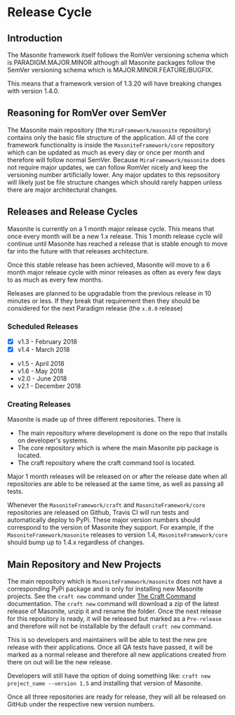 # Release Cycle

## Introduction

The Masonite framework itself follows the RomVer versioning schema which is PARADIGM.MAJOR.MINOR although all Masonite packages follow the SemVer versioning schema which is MAJOR.MINOR.FEATURE/BUGFIX.

This means that a framework version of 1.3.20 will have breaking changes with version 1.4.0.

## Reasoning for RomVer over SemVer

The Masonite main repository \(the `MiraFramework/masonite` repository\) contains only the basic file structure of the application. All of the core framework functionality is inside the `MasoniteFramework/core` repository which can be updated as much as every day or once per month and therefore will follow normal SemVer. Because `MiraFramework/masonite` does not require major updates, we can follow RomVer nicely and keep the versioning number artificially lower. Any major updates to this repsository will likely just be file structure changes which should rarely happen unless there are major architectural changes.

## Releases and Release Cycles

Masonite is currently on a 1 month major release cycle. This means that once every month will be a new 1.x release. This 1 month release cycle will continue until Masonite has reached a release that is stable enough to move far into the future with that releases architecture.

Once this stable release has been achieved, Masonite will move to a 6 month major release cycle with minor releases as often as every few days to as much as every few months.

Releases are planned to be upgradable from the previous release in 10 minutes or less. If they break that requirement then they should be considered for the next Paradigm release \(the `x.0.0` release\)

### Scheduled Releases

* [x] v1.3 - February 2018
* [x] v1.4 - March 2018
* v1.5 - April 2018
* v1.6 - May 2018
* v2.0 - June 2018
* v2.1 - December 2018

### Creating Releases

Masonite is made up of three different repositories. There is

* The main repository where development is done on the repo that installs on developer's systems.
* The core repository which is where the main Masonite pip package is located.
* The craft repository where the craft command tool is located.

Major 1 month releases will be released on or after the release date when all repositories are able to be released at the same time, as well as passing all tests.

Whenever the `MasoniteFramework/craft` and `MasoniteFramework/core` repositories are released on Github, Travis CI will run tests and automatically deploy to PyPi. These major version numbers should correspond to the version of Masonite they support. For example, if the `MasoniteFramework/masonite` releases to version 1.4, `MasoniteFramework/core` should bump up to 1.4.x regardless of changes.

## Main Repository and New Projects

The main repository which is `MasoniteFramework/masonite` does not have a corresponding PyPi package and is only for installing new Masonite projects. See the `craft new` command under [The Craft Command](https://github.com/MasoniteFramework/docs/tree/ba9d9f8ac3e41d58b9d92d951f92c898fb16a2a4/the-craft-command.md) documentation. The `craft new` command will download a zip of the latest release of Masonite, unzip it and rename the folder. Once the next release for this repository is ready, it will be released but marked as a `Pre-release` and therefore will not be installable by the default `craft new` command.

This is so developers and maintainers will be able to test the new pre release with their applications. Once all QA tests have passed, it will be marked as a normal release and therefore all new applications created from there on out will be the new release.

Developers will still have the option of doing something like: `craft new project_name --version 1.5` and installing that version of Masonite.

Once all three repositories are ready for release, they will all be released on GitHub under the respective new version numbers.

